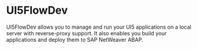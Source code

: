 # UI5FlowDev
UI5FlowDev allows you to manage and run your UI5 applications on a local server with reverse-proxy support. It also enables you build your applications and deploy them to SAP NetWeaver ABAP.
